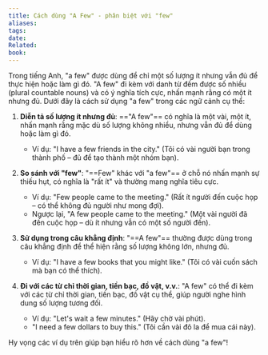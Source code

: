 ```yaml
---
title: Cách dùng "A Few" - phân biệt với "few"
aliases: 
tags: 
date: 
Related: 
book:
---
```

Trong tiếng Anh, "a few" được dùng để chỉ một số lượng ít nhưng vẫn đủ để thực hiện hoặc làm gì đó. "A few" đi kèm với danh từ đếm được số nhiều (plural countable nouns) và có ý nghĩa tích cực, nhấn mạnh rằng có một ít nhưng đủ. Dưới đây là cách sử dụng "a few" trong các ngữ cảnh cụ thể:

1. **Diễn tả số lượng ít nhưng đủ**: =="A few"== có nghĩa là một vài, một ít, nhấn mạnh rằng mặc dù số lượng không nhiều, nhưng vẫn đủ để dùng hoặc làm gì đó.
   - Ví dụ: "I have a few friends in the city." (Tôi có vài người bạn trong thành phố – đủ để tạo thành một nhóm bạn).

2. **So sánh với "few"**: "==Few" khác với "a few"== ở chỗ nó nhấn mạnh sự thiếu hụt, có nghĩa là "rất ít" và thường mang nghĩa tiêu cực.
   - Ví dụ: "Few people came to the meeting." (Rất ít người đến cuộc họp – có thể không đủ người như mong đợi).
   - Ngược lại, "A few people came to the meeting." (Một vài người đã đến cuộc họp – dù ít nhưng vẫn có một số người đến).

3. **Sử dụng trong câu khẳng định**: "==A few"== thường được dùng trong câu khẳng định để thể hiện rằng số lượng không lớn, nhưng đủ.
   - Ví dụ: "I have a few books that you might like." (Tôi có vài cuốn sách mà bạn có thể thích).

4. **Đi với các từ chỉ thời gian, tiền bạc, đồ vật, v.v.**: "A few" có thể đi kèm với các từ chỉ thời gian, tiền bạc, đồ vật cụ thể, giúp người nghe hình dung số lượng tương đối.
   - Ví dụ: "Let's wait a few minutes." (Hãy chờ vài phút).
   - "I need a few dollars to buy this." (Tôi cần vài đô la để mua cái này).

Hy vọng các ví dụ trên giúp bạn hiểu rõ hơn về cách dùng "a few"!